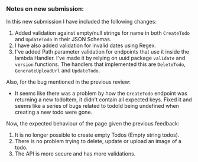 ### Notes on new submission:

In this new submission I have included the following changes:

1. Added validation against empty/null strings for name in both `CreateTodo` and `UpdateTodo` in their JSON Schemas.
2. I have also added validation for invalid dates using Regex.
3. I've added Path parameter validation for endpoints that use it inside the lambda Handler. I've made it by relying on uuid package `validate` and `version` functions. The handlers that implemented this are `DeleteTodo`, `GenerateUploadUrl` and `UpdateTodo`.

Also, for the bug mentioned in the previous review:

- It seems like there was a problem by how the `CreateTodo` endpoint was returning a new todoItem, it didn't contain all expected keys. Fixed it and seems like a series of bugs related to todoId being undefined when creating a new todo were gone.

Now, the expected behaviour of the page given the previous feedback:
1. It is no longer possible to create empty Todos (Empty string todos).
2. There is no problem trying to delete, update or upload an image of a todo.
3. The API is more secure and has more validations.
